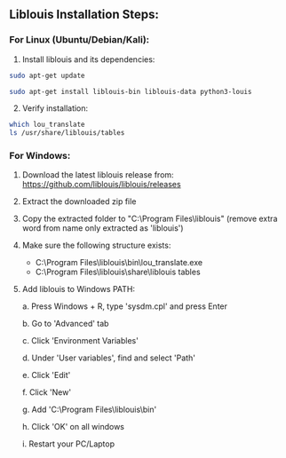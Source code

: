 ## Liblouis Installation Steps:

### For Linux (Ubuntu/Debian/Kali):
1. Install liblouis and its dependencies:

````bash
sudo apt-get update
````
````bash 
sudo apt-get install liblouis-bin liblouis-data python3-louis
````

2. Verify installation:
````bash 
which lou_translate
ls /usr/share/liblouis/tables
````
 

### For Windows:
1. Download the latest liblouis release from: https://github.com/liblouis/liblouis/releases
2. Extract the downloaded zip file
3. Copy the extracted folder to "C:\Program Files\liblouis" (remove extra word from name only extracted as 'liblouis')
4. Make sure the following structure exists:
   - C:\Program Files\liblouis\bin\lou_translate.exe
   - C:\Program Files\liblouis\share\liblouis	tables

5. Add liblouis to Windows PATH:
    
   a. Press Windows + R, type 'sysdm.cpl' and press Enter
   
   b. Go to 'Advanced' tab
   
   c. Click 'Environment Variables'
   
   d. Under 'User variables', find and select 'Path'
   
   e. Click 'Edit'
   
   f. Click 'New'
   
   g. Add 'C:\Program Files\liblouis\bin'
   
   h. Click 'OK' on all windows
   
   i. Restart your PC/Laptop

